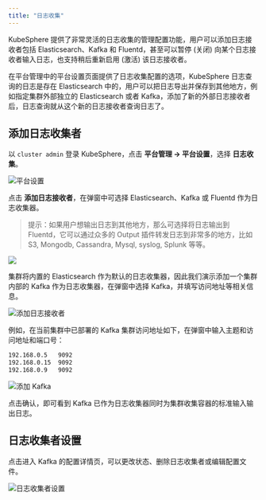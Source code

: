 ```yaml
---
title: "日志收集"
---
```


KubeSphere 提供了非常灵活的日志收集的管理配置功能，用户可以添加日志接收者包括 Elasticsearch、Kafka 和 Fluentd，甚至可以暂停 (关闭) 向某个日志接收者输入日志，也支持稍后重新启用 (激活) 该日志接收者。

在平台管理中的平台设置页面提供了日志收集配置的选项，KubeSphere 日志查询的日志是存在 Elasticsearch 中的，用户可以把日志导出并保存到其他地方，例如指定集群外部独立的 Elasticsearch 或者 Kafka，添加了新的外部日志接收者后，日志查询就从这个新的日志接收者查询日志了。

## 添加日志收集者

以 `cluster admin` 登录 KubeSphere，点击 **平台管理 → 平台设置**，选择 **日志收集**。

![平台设置](https://pek3b.qingstor.com/kubesphere-docs/png/20190410014618.png)

点击 **添加日志接收者**，在弹窗中可选择 Elasticsearch、Kafka 或 Fluentd 作为日志收集器。

> 提示：如果用户想输出日志到其他地方，那么可选择将日志输出到 Fluentd，它可以通过众多的 Output 插件转发日志到非常多的地方，比如 S3, Mongodb, Cassandra, Mysql, syslog, Splunk 等等。

![](https://pek3b.qingstor.com/kubesphere-docs/png/20190410012915.png)

集群将内置的 Elasticsearch 作为默认的日志收集器，因此我们演示添加一个集群内部的 Kafka 作为日志收集器，在弹窗中选择 Kafka，并填写访问地址等相关信息。

![添加日志接收者](https://pek3b.qingstor.com/kubesphere-docs/png/20190410014858.png)

例如，在当前集群中已部署的 Kafka 集群访问地址如下，在弹窗中输入主题和访问地址和端口号：

```bash
192.168.0.5   9092
192.168.0.15  9092
192.168.0.9   9092
```

![添加 Kafka](https://pek3b.qingstor.com/kubesphere-docs/png/20190410014300.png)

点击确认，即可看到 Kafka 已作为日志收集器同时为集群收集容器的标准输入输出日志。

## 日志收集者设置

点击进入 Kafka 的配置详情页，可以更改状态、删除日志收集者或编辑配置文件。

![日志收集者设置](https://pek3b.qingstor.com/kubesphere-docs/png/20190410014450.png)